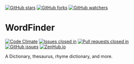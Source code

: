 [![GitHub stars](https://img.shields.io/github/stars/calebeby/WordFinder.svg?style=social&label=Star&maxAge=2592000)](https://github.com/calebeby/WordFinder/stargazers)
[![GitHub forks](https://img.shields.io/github/forks/calebeby/WordFinder.svg?style=social&label=Fork&maxAge=2592000)](https://github.com/calebeby/WordFinder/network)
[![GitHub watchers](https://img.shields.io/github/watchers/calebeby/WordFinder.svg?style=social&label=Watch&maxAge=2592000)](https://github.com/calebeby/WordFinder/watchers)

WordFinder
===

[![Code Climate](https://img.shields.io/codeclimate/github/calebeby/WordFinder.svg?maxAge=2592000)](https://codeclimate.com/github/calebeby/WordFinder)
[![Issues closed in](http://issuestats.com/github/calebeby/WordFinder/badge/issue?style=flat)](http://issuestats.com/github/calebeby/WordFinder)
[![Pull requests closed in](http://issuestats.com/github/calebeby/WordFinder/badge/pr?style=flat)](http://issuestats.com/github/calebeby/WordFinder)
[![GitHub issues](https://img.shields.io/github/issues/calebeby/WordFinder.svg)](https://github.com/calebeby/WordFinder/issues)
[![ZenHub.io](https://img.shields.io/badge/supercharged%20by-zenhub.io-3f4d9c.svg)](https://www.zenhub.io/)

A Dictionary, thesaurus, rhyme dictionary, and more.
